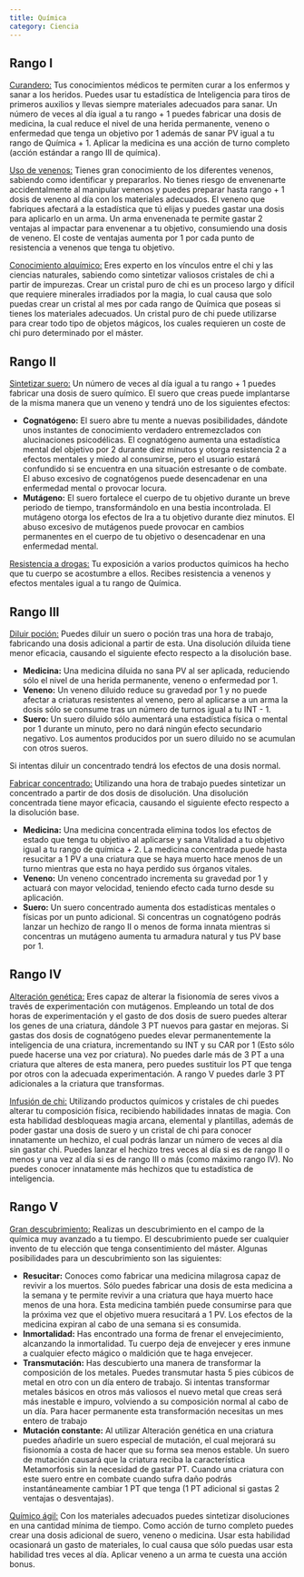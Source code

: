 ```yaml
---
title: Química
category: Ciencia
---
```


## Rango I

<u>Curandero:</u> Tus conocimientos médicos te permiten curar a los enfermos y sanar a los heridos. Puedes usar tu estadística de Inteligencia para tiros de primeros auxilios y llevas siempre materiales adecuados para sanar. Un número de veces al día igual a tu rango + 1 puedes fabricar una dosis de medicina, la cual reduce el nivel de una herida permanente, veneno o enfermedad que tenga un objetivo por 1 además de sanar PV igual a tu rango de Química + 1. Aplicar la medicina es una acción de turno completo (acción estándar a rango III de química).

<u>Uso de venenos:</u> Tienes gran conocimiento de los diferentes venenos, sabiendo como identificar y prepararlos. No tienes riesgo de envenenarte accidentalmente al manipular venenos y puedes preparar hasta rango + 1 dosis de veneno al día con los materiales adecuados. El veneno que fabriques afectará a la estadística que tú elijas y puedes gastar una dosis para aplicarlo en un arma. Un arma envenenada te permite gastar 2 ventajas al impactar para envenenar a tu objetivo, consumiendo una dosis de veneno. El coste de ventajas aumenta por 1 por cada punto de resistencia a venenos que tenga tu objetivo. 

<u>Conocimiento alquímico:</u> Eres experto en los vínculos entre el chi y las ciencias naturales, sabiendo como sintetizar valiosos cristales de chi a partir de impurezas. Crear un cristal puro de chi es un proceso largo y difícil que requiere minerales irradiados por la magia, lo cual causa que solo puedas crear un cristal al mes por cada rango de Química que poseas si tienes los materiales adecuados. Un cristal puro de chi puede utilizarse para crear todo tipo de objetos mágicos, los cuales requieren un coste de chi puro determinado por el máster. 

## Rango II

<u>Sintetizar suero:</u> Un número de veces al día igual a tu rango + 1 puedes fabricar una dosis de suero químico. El suero que creas puede implantarse de la misma manera que un veneno y tendrá uno de los siguientes efectos:

- **Cognatógeno:** El suero abre tu mente a nuevas posibilidades, dándote unos instantes de conocimiento verdadero entremezclados con alucinaciones psicodélicas. El cognatógeno aumenta una estadística mental del objetivo por 2 durante diez minutos y otorga resistencia 2 a efectos mentales y miedo al consumirse, pero el usuario estará confundido si se encuentra en una situación estresante o de combate. El abuso excesivo de cognatógenos puede desencadenar en una enfermedad mental o provocar locura. 
- **Mutágeno:** El suero fortalece el cuerpo de tu objetivo durante un breve periodo de tiempo, transformándolo en una bestia incontrolada. El mutágeno otorga los efectos de Ira a tu objetivo durante diez minutos. El abuso excesivo de mutágenos puede provocar en cambios permanentes en el cuerpo de tu objetivo o desencadenar en una enfermedad mental.

<u>Resistencia a drogas:</u> Tu exposición a varios productos químicos ha hecho que tu cuerpo se acostumbre a ellos. Recibes resistencia a venenos y efectos mentales igual a tu rango de Química. 

## Rango III

<u>Diluir poción:</u> Puedes diluir un suero o poción tras una hora de trabajo, fabricando una dosis adicional a partir de esta. Una disolución diluida tiene menor eficacia, causando el siguiente efecto respecto a la disolución base.

- **Medicina:** Una medicina diluida no sana PV al ser aplicada, reduciendo sólo el nivel de una herida permanente, veneno o enfermedad por 1.
- **Veneno:** Un veneno diluido reduce su gravedad por 1 y no puede afectar a criaturas resistentes al veneno, pero al aplicarse a un arma la dosis sólo se consume tras un número de turnos igual a tu INT - 1. 
- **Suero:** Un suero diluido sólo aumentará una estadística física o mental por 1 durante un minuto, pero no dará ningún efecto secundario negativo. Los aumentos producidos por un suero diluido no se acumulan con otros sueros.

Si intentas diluir un concentrado tendrá los efectos de una dosis normal.

<u>Fabricar concentrado:</u> Utilizando una hora de trabajo puedes sintetizar un concentrado a partir de dos dosis de disolución. Una disolución concentrada tiene mayor eficacia, causando el siguiente efecto respecto a la disolución base.

- **Medicina:** Una medicina concentrada elimina todos los efectos de estado que tenga tu objetivo al aplicarse y sana Vitalidad a tu objetivo igual a tu rango de química + 2. La medicina concentrada puede hasta resucitar a 1 PV a una criatura que se haya muerto hace menos de un turno mientras que esta no haya perdido sus órganos vitales.
- **Veneno:** Un veneno concentrado incrementa su gravedad por 1 y actuará con mayor velocidad, teniendo efecto cada turno desde su aplicación.
- **Suero:** Un suero concentrado aumenta dos estadísticas mentales o físicas por un punto adicional. Si concentras un cognatógeno podrás lanzar un hechizo de rango II o menos de forma innata mientras si concentras un mutágeno aumenta tu armadura natural y tus PV base por 1.

## Rango IV

<u>Alteración genética:</u> Eres capaz de alterar la fisionomía de seres vivos a través de experimentación con mutágenos. Empleando un total de dos horas de experimentación y el gasto de dos dosis de suero puedes alterar los genes de una criatura, dándole 3 PT nuevos para gastar en mejoras. Si gastas dos dosis de cognatógeno puedes elevar permanentemente la inteligencia de una criatura, incrementando su INT y su CAR por 1 (Esto sólo puede hacerse una vez por criatura). No puedes darle más de 3 PT a una criatura que alteres de esta manera, pero puedes sustituir los PT que tenga por otros con la adecuada experimentación. A rango V puedes darle 3 PT adicionales a la criatura que transformas.

<u>Infusión de chi:</u> Utilizando productos químicos y cristales de chi puedes alterar tu composición física, recibiendo habilidades innatas de magia. Con esta habilidad desbloqueas magia arcana, elemental y plantillas, además de poder gastar una dosis de suero y un cristal de chi para conocer innatamente un hechizo, el cual podrás lanzar un número de veces al día sin gastar chi. Puedes lanzar el hechizo tres veces al día si es de rango II o menos y una vez al día si es de rango III o más (como máximo rango IV). No puedes conocer innatamente más hechizos que tu estadística de inteligencia.

## Rango V

<u>Gran descubrimiento:</u> Realizas un descubrimiento en el campo de la química muy avanzado a tu tiempo. El descubrimiento puede ser cualquier invento de tu elección que tenga consentimiento del máster. Algunas posibilidades para un descubrimiento son las siguientes:

- **Resucitar:** Conoces como fabricar una medicina milagrosa capaz de revivir a los muertos. Sólo puedes fabricar una dosis de esta medicina a la semana  y te permite revivir a una criatura que haya muerto hace menos de una hora. Esta medicina también puede consumirse para que la próxima vez que el objetivo muera resucitará a 1 PV. Los efectos de la medicina expiran al cabo de una semana si es consumida.
- **Inmortalidad:** Has encontrado una forma de frenar el envejecimiento, alcanzando la inmortalidad. Tu cuerpo deja de envejecer y eres inmune a cualquier efecto mágico o maldición que te haga envejecer.
- **Transmutación:** Has descubierto una manera de transformar la composición de los metales. Puedes transmutar hasta 5 pies cúbicos de metal en otro con un día entero de trabajo. Si intentas transformar metales básicos en otros más valiosos el nuevo metal que creas será más inestable e impuro, volviendo a su composición normal al cabo de un día. Para hacer permanente esta transformación necesitas un mes entero de trabajo
- **Mutación constante:** Al utilizar Alteración genética en una criatura puedes añadirle un suero especial de mutación, el cual mejorará su fisionomía a costa de hacer que su forma sea menos estable. Un suero de mutación causará que la criatura reciba la característica Metamorfosis sin la necesidad de gastar PT. Cuando una criatura con este suero entre en combate cuando sufra daño podrás instantáneamente cambiar 1 PT que tenga (1 PT adicional si gastas 2 ventajas o desventajas).

<u>Químico ágil:</u> Con los materiales adecuados puedes sintetizar disoluciones en una cantidad mínima de tiempo. Como acción de turno completo puedes crear una dosis adicional de suero, veneno o medicina. Usar esta habilidad ocasionará un gasto de materiales, lo cual causa que sólo puedas usar esta habilidad tres veces al día. Aplicar veneno a un arma te cuesta una acción bonus.